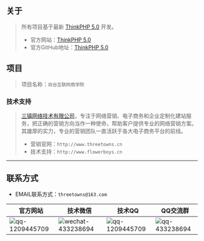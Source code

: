 ## 关于
>所有项目基于最新 [ThinkPHP 5.0](https://github.com/top-think/think) 开发。
>* 官方网站：[ThinkPHP 5.0](http://www.thinkphp.cn)
>* 官方GitHub地址：[ThinkPHP 5.0](https://github.com/top-think/think)

## 项目
> 项目名称：`尚谷互联网商学院`

### 技术支持
>[三镇网络技术有限公司](http://www.threetowns.cn)，专注于网络营销、电子商务和企业定制化建站服务，把正确的营销方向当作一种使命，帮助客户提供专业的网络营销方案。其雄厚的实力，专业的营销团队一直活跃于各大电子商务平台的前线。
>* 营销官网：`http://www.threetowns.cn`
>* 技术支持：`http://www.flowerboys.cn`
***

## 联系方式

* EMAIL联系方式：`threetowns@163.com`

| 官方网站 | 技术微信 | 技术QQ | QQ交流群 |
|--------|--------|--------|--------|
|![qq-1209445709](https://github.com/threetowns/About/raw/master/qrCode/website_threetowns.cn.jpg)|![wechat-433238694](https://github.com/threetowns/About/raw/master/qrCode/wechat_yonger_lei.jpg)|   ![qq-1209445709](https://github.com/threetowns/About/raw/master/qrCode/qq_1209445709.jpg)     |    ![qq-433238694](https://github.com/threetowns/About/raw/master/qrCode/qqGroup_433238694.jpg)    |
